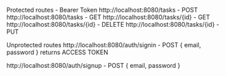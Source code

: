 Protected routes - Bearer Token
http://localhost:8080/tasks - POST
http://localhost:8080/tasks - GET
http://localhost:8080/tasks/{id} - GET
http://localhost:8080/tasks/{id} - DELETE
http://localhost:8080/tasks/{id} - PUT


Unprotected routes
http://localhost:8080/auth/signin - POST
{
    email,
    password
}
returns ACCESS TOKEN

http://localhost:8080/auth/signup - POST
{
    email,
    password
}